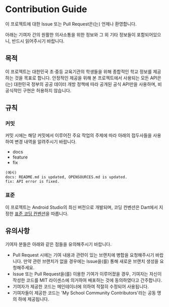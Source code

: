 # Contribution Guide
이 프로젝트에 대한 Issue 또는 Pull Request은(는) 언제나 환영합니다.

아래는 기여자 간의 원활한 의사소통을 위한 정보와 그 외 기타 정보들이 포함되어있으니, 반드시 읽어주시기 바랍니다.

## 목적
이 프로젝트는 대한민국 초·중등 교육기관의 학생들을 위해 종합적인 학교 정보를 제공하는 것을 목표로 합니다. 안정적인 제공을 위해 본 프로젝트에서 사용되는 모든 API은(는) 대한민국 정부의 공공 데이터 개방 정책에 따라 공개된 공식 API만을 사용하며, 비공식적인 구현은 허용하지 않습니다. 

## 규칙

### 커밋
커밋 시에는 해당 커밋에서 이루어진 주요 작업의 주제에 따라 아래의 접두사들을 사용하여 변경 내역을 알려주시기 바랍니다.
 * docs
 * feature
 * fix
```
(예시)
docs: README.md is updated, OPENSOURCES.md is updated.
fix: API error is fixed.
```

### 표준
이 프로젝트는 Android Studio의 최신 버전으로 개발되며, 코딩 컨벤션은 Dart에서 지정한 [표준 코딩 컨벤션](https://dart.dev/guides/language/effective-dart/style)을 따릅니다.

## 유의사항
기여자 분들은 아래와 같은 점들을 유의해주시기 바랍니다.

 * Pull Request 시에는 기여 내용과 관련이 있는 브랜치에 병합을 요청해주시기 바랍니다. 만약 관련 브랜치가 없을 경우에는 Issue을(를) 통해 새로운 브랜치 생성을 요청해주세요. 
 * Issue 또는 Pull Request을(를) 이용한 기여가 이루어졌을 경우, 기여자는 자신이 작성한 코드를 MIT 라이센스에 의거하여 배포하는 것에 동의하였다고 간주합니다.
 * 기여자가 제공한 코드는 메인테이너에 의하여 적절히 수정되어 사용됩니다.
 * 기여자들이 제공한 코드는 'My School Community Contributors'라는 공동 명의 하에 제공됩니다.
